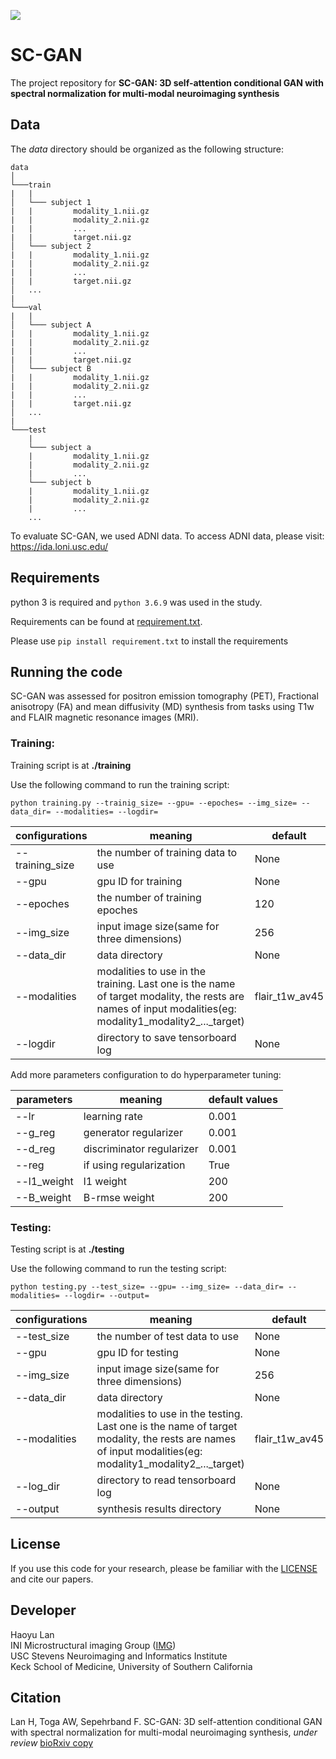 <p align=""left>
<img src="https://img.shields.io/badge/release--date-06%2F2020-green.svg">
</p>

# SC-GAN
The project repository for **SC-GAN: 3D self-attention conditional GAN with spectral normalization for multi-modal neuroimaging synthesis**

## Data
The *data* directory should be organized as the following structure:

```
data
│
└───train
|   |
│   └─── subject 1
|   |         modality_1.nii.gz
|   |         modality_2.nii.gz
|   |         ...
|   |         target.nii.gz
│   └─── subject 2
|   |         modality_1.nii.gz
|   |         modality_2.nii.gz
|   |         ...
|   |         target.nii.gz
│   ...
|
└───val
|   |
│   └─── subject A
|   |         modality_1.nii.gz
|   |         modality_2.nii.gz
|   |         ...
|   |         target.nii.gz
│   └─── subject B
|   |         modality_1.nii.gz
|   |         modality_2.nii.gz
|   |         ...
|   |         target.nii.gz
│   ...
|   
└───test
    |
    └─── subject a
    |         modality_1.nii.gz
    |         modality_2.nii.gz
    |         ...
    └─── subject b
    |         modality_1.nii.gz
    |         modality_2.nii.gz
    |         ...
    ...
```
To evaluate SC-GAN, we used ADNI data. To access ADNI data, please visit: https://ida.loni.usc.edu/

## Requirements

python 3 is required and `python 3.6.9` was used in the study.

Requirements can be found at [requirement.txt](https://github.com/Haoyulance/SC-GAN/blob/master/requirements.txt).

Please use ```pip install requirement.txt``` to install the requirements



## Running the code
SC-GAN was assessed for positron emission tomography (PET), Fractional anisotropy (FA) and mean diffusivity (MD) synthesis from tasks using T1w and FLAIR magnetic resonance images (MRI).

### Training:
Training script is at  **./training**

Use the following command to run the training script:

```python training.py --trainig_size= --gpu= --epoches= --img_size= --data_dir= --modalities= --logdir=```

|configurations|meaning|default|
|---|---|---|
|--training_size|the number of training data to use|None|
|--gpu|gpu ID for training|None|
|--epoches|the number of training epoches|120|
|--img_size|input image size(same for three dimensions)|256|
|--data_dir|data directory|None|
|--modalities|modalities to use in the training. Last one is the name of target modality, the rests are names of input modalities(eg: modality1_modality2_..._target) |flair_t1w_av45|
|--logdir|directory to save tensorboard log |None|

Add more parameters configuration to do hyperparameter tuning:

|parameters|meaning|default values|
|---|---|---|
|--lr|learning rate|0.001|
|--g_reg|generator regularizer|0.001|
|--d_reg|discriminator regularizer|0.001|
|--reg|if using regularization|True|
|--l1_weight|l1 weight|200|
|--B_weight|B-rmse weight|200|

### Testing:

Testing script is at  **./testing**

Use the following command to run the testing script:

```python testing.py --test_size= --gpu= --img_size= --data_dir= --modalities= --logdir= --output=```

|configurations|meaning|default|
|---|---|---|
|--test_size|the number of test data to use|None|
|--gpu|gpu ID for testing|None|
|--img_size|input image size(same for three dimensions)|256|
|--data_dir|data directory|None|
|--modalities|modalities to use in the testing. Last one is the name of target modality, the rests are names of input modalities(eg: modality1_modality2_..._target) |flair_t1w_av45|
|--log_dir|directory to read tensorboard log|None|
|--output|synthesis results directory|None|


## License

If you use this code for your research, please be familiar with the [LICENSE](./LICENSE) and cite our papers.

## Developer
Haoyu Lan  
INI Microstructural imaging Group ([IMG](https://www.ini.usc.edu/img/))   
USC Stevens Neuroimaging and Informatics Institute  
Keck School of Medicine, University of Southern California

## Citation
Lan H, Toga AW, Sepehrband F. SC-GAN: 3D self-attention conditional GAN with spectral normalization for multi-modal neuroimaging synthesis, *under review* [bioRxiv copy](https://www.biorxiv.org/content/10.1101/2020.06.09.143297v1)

